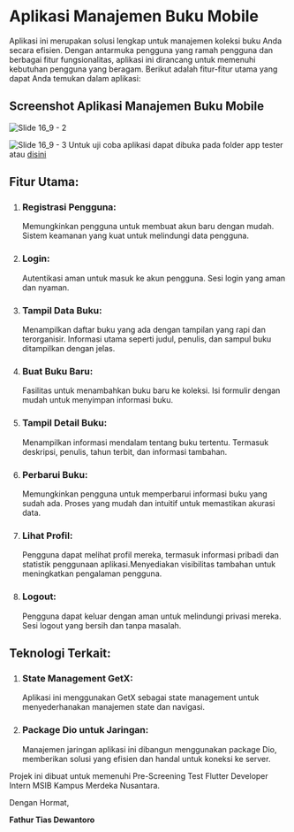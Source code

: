 # Aplikasi Manajemen Buku Mobile
Aplikasi ini merupakan solusi lengkap untuk manajemen koleksi buku Anda secara efisien. Dengan antarmuka pengguna yang ramah pengguna dan berbagai fitur fungsionalitas, aplikasi ini dirancang untuk memenuhi kebutuhan pengguna yang beragam. Berikut adalah fitur-fitur utama yang dapat Anda temukan dalam aplikasi:

## Screenshot Aplikasi Manajemen Buku Mobile
![Slide 16_9 - 2](https://github.com/FathurDewantoro/book_management_mobile/assets/48375747/8651c7d3-e864-4439-a5df-ad8a9254213a)

![Slide 16_9 - 3](https://github.com/FathurDewantoro/book_management_mobile/assets/48375747/26ca820c-8fa2-4593-be3a-43baa7f1ef7b)
Untuk uji coba aplikasi dapat dibuka pada folder app tester atau [disini](https://github.com/FathurDewantoro/book_management_mobile/tree/main/app_tester)
## Fitur Utama:
1. ### Registrasi Pengguna:
   Memungkinkan pengguna untuk membuat akun baru dengan mudah. Sistem keamanan yang kuat untuk melindungi data pengguna.
2. ### Login:
   Autentikasi aman untuk masuk ke akun pengguna. Sesi login yang aman dan nyaman.
3. ### Tampil Data Buku:
   Menampilkan daftar buku yang ada dengan tampilan yang rapi dan terorganisir. Informasi utama seperti judul, penulis, dan sampul buku ditampilkan dengan jelas.
4. ### Buat Buku Baru:
   Fasilitas untuk menambahkan buku baru ke koleksi. Isi formulir dengan mudah untuk menyimpan informasi buku.
5. ### Tampil Detail Buku:
   Menampilkan informasi mendalam tentang buku tertentu. Termasuk deskripsi, penulis, tahun terbit, dan informasi tambahan.
6. ### Perbarui Buku:
   Memungkinkan pengguna untuk memperbarui informasi buku yang sudah ada. Proses yang mudah dan intuitif untuk memastikan akurasi data.
7. ### Lihat Profil:
   Pengguna dapat melihat profil mereka, termasuk informasi pribadi dan statistik penggunaan aplikasi.Menyediakan visibilitas tambahan untuk meningkatkan pengalaman pengguna.
8. ### Logout:
   Pengguna dapat keluar dengan aman untuk melindungi privasi mereka. Sesi logout yang bersih dan tanpa masalah.


## Teknologi Terkait:
1. ### State Management GetX:
   Aplikasi ini menggunakan GetX sebagai state management untuk menyederhanakan manajemen state dan navigasi.
2. ### Package Dio untuk Jaringan:
   Manajemen jaringan aplikasi ini dibangun menggunakan package Dio, memberikan solusi yang efisien dan handal untuk koneksi ke server.

Projek ini dibuat untuk memenuhi Pre-Screening Test Flutter Developer Intern MSIB Kampus Merdeka Nusantara.

Dengan Hormat,

**Fathur Tias Dewantoro**
